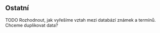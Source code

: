 ## Ostatní

TODO Rozhodnout, jak vyřešíme vztah mezi databází známek a termínů. Chceme duplikovat data?

